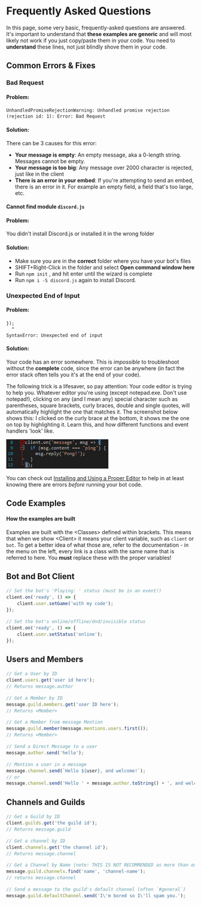 # Frequently Asked Questions

In this page, some very basic, frequently-asked questions are answered. It's important to understand that **these examples are generic** and will most likely not work if you just copy/paste them in your code. You need to **understand** these lines, not just blindly shove them in your code.

## Common Errors & Fixes

### Bad Request

#### Problem:

```
UnhandledPromiseRejectionWarning: Unhandled promise rejection (rejection id: 1): Error: Bad Request
```

#### Solution:

There can be 3 causes for this error:

* **Your message is empty**: An empty message, aka a 0-length string. Messages cannot be empty.
* **Your message is too big**: Any message over 2000 character is rejected, just like in the client
* **There is an error in your embed**: If you're attempting to send an embed, there is an error in it. For example an empty field, a field that's too large, etc.

#### Cannot find module `discord.js`

#### Problem:

You didn't install Discord.js or installed it in the wrong folder

#### Solution:

* Make sure you are in the **correct** folder where you have your bot's files
* SHIFT+Right-Click in the folder and select **Open command window here**
* Run `npm init` , and hit enter until the wizard is complete
* Run `npm i -S discord.js` again to install Discord.

### Unexpected End of Input

#### Problem:

```
});
  ^
SyntaxError: Unexpected end of input
```

#### Solution:

Your code has an error somewhere. This is _impossible_ to troubleshoot without the **complete** code, since the error can be anywhere \(in fact the error stack often tells you it's at the end of your code\).

The following trick is a lifesaver, so pay attention: Your code editor is trying to help you. Whatever editor you're using \(except notepad.exe. Don't use notepad!\), clicking on any \(and I mean any\) special character such as parentheses, square brackets, curly braces, double and single quotes, will automatically highlight the one that matches it. The screenshot below shows this: I clicked on the curly brace at the bottom, it shows me the one on top by highlighting it. Learn this, and how different functions and event handlers 'look' like.

![](assets/editorhelp.png)

You can check out [Installing and Using a Proper Editor](/getting-started/installing_and_using_a_proper_editor.md) to help in at least knowing there are errors _before_ running your bot code.

## Code Examples

#### How the examples are built

Examples are built with the &lt;Classes&gt; defined within brackets. This means that when we show &lt;Client&gt; it means your client variable, such as `client` or `bot`. To get a better idea of what those are, refer to the documentation - in the menu on the left, every link is a class with the same name that is referred to here. You **must** replace these with the proper variables!

## Bot and Bot Client

```js
// Set the bot's 'Playing: ' status (must be in an event!)
client.on('ready', () => {
    client.user.setGame('with my code');
});
```

```js
// Set the bot's online/offline/dnd/invisible status
client.on('ready', () => {
    client.user.setStatus('online');
});
```

## Users and Members

```js
// Get a User by ID
client.users.get('user id here');
// Returns message.author
```

```js
// Get a Member by ID
message.guild.members.get('user ID here');
// Returns <Member>
```

```js
// Get a Member from message Mention
message.guild.member(message.mentions.users.first());
// Returns <Member>
```

```js
// Send a Direct Message to a user
message.author.send('hello');
```

```js
// Mention a user in a message
message.channel.send(`Hello ${user}, and welcome!`);
// or
message.channel.send('Hello ' + message.author.toString() + ', and welcome!');
```

## Channels and Guilds

```js
// Get a Guild by ID
client.guilds.get('the guild id');
// Returns message.guild
```

```js
// Get a channel by ID
client.channels.get('the channel id');
// Returns message.channel
```

```js
// Get a Channel by Name (note: THIS IS NOT RECOMMENDED as more than one channel can have the same name!)
message.guild.channels.find('name', 'channel-name');
// returns message.channel
```

```js
// Send a message to the guild's default channel (often `#general`)
message.guild.defaultChannel.send('I\'m bored so I\'ll spam you.');
```
